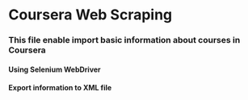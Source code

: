 # Coursera Web Scraping

### This file enable import basic information about courses in Coursera

#### Using Selenium WebDriver
#### Export information to XML file
